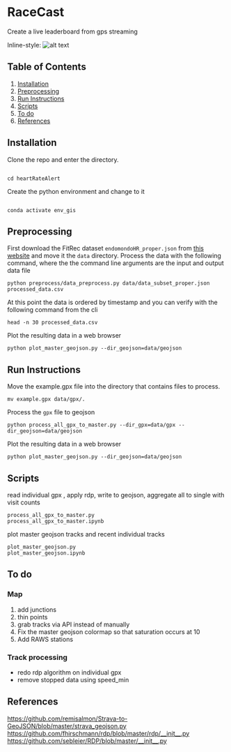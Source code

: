 
# RaceCast 

Create a live leaderboard from gps streaming 

Inline-style: 
![alt text](example.png "hover text")

## Table of Contents
1. [Installation](README.md#installation)
1. [Preprocessing](README.md#preprocessing)
1. [Run Instructions](README.md#Run-instructions)
1. [Scripts](README.md#Scripts)
1. [To do](README.md#To-do)
1. [References](README.md#References)

## Installation

Clone the repo and enter the directory.  

```git clone git@github.com:weathertrader/heartRateAlert.git

cd heartRateAlert
```

Create the python environment and change to it

```conda env create -f environment.yml

conda activate env_gis
```

## Preprocessing 

First download the FitRec dataset `endomondoHR_proper.json` from [this website](https://sites.google.com/eng.ucsd.edu/fitrec-project/home) and move it the `data` directory.
Process the data with the following command, where the the command line arguments are the input and output data file

```
python preprocess/data_preprocess.py data/data_subset_proper.json processed_data.csv
```

At this point the data is ordered by timestamp and you can verify with the following command from the cli 
```
head -n 30 processed_data.csv
```




Plot the resulting data in a web browser 

```
python plot_master_geojson.py --dir_geojson=data/geojson
```


## Run Instructions

Move the example.gpx file into the directory that contains files to process.

`mv example.gpx data/gpx/.`

Process the `gpx` file to geojson


```
python process_all_gpx_to_master.py --dir_gpx=data/gpx --dir_geojson=data/geojson
```

Plot the resulting data in a web browser 

```
python plot_master_geojson.py --dir_geojson=data/geojson
```

## Scripts 

read individual gpx , apply rdp, write to geojson, aggregate all to single with visit counts 
```
process_all_gpx_to_master.py
process_all_gpx_to_master.ipynb
```

plot master geojson tracks and recent individual tracks 
```
plot_master_geojson.py
plot_master_geojson.ipynb

```

## To do 

### Map
1. add junctions 
2. thin points
3. grab tracks via API instead of manually 
4. Fix the master geojson colormap so that saturation occurs at 10 
5. Add RAWS stations

### Track processing
- redo rdp algorithm on individual gpx  
- remove stopped data using speed_min 

## References 
https://github.com/remisalmon/Strava-to-GeoJSON/blob/master/strava_geojson.py
https://github.com/fhirschmann/rdp/blob/master/rdp/__init__.py
https://github.com/sebleier/RDP/blob/master/__init__.py




